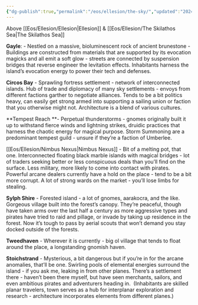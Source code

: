 ```yaml
---
{"dg-publish":true,"permalink":"/eos/ellesion/the-sky/","updated":"2024-12-22T20:32:46.350-05:00"}
---
```


Above [[Eos/Ellesion/Ellesion\|Ellesion]] & [[Eos/Ellesion/The Skilathos Sea\|The Skilathos Sea]]

**Gayle**: - Nestled on a massive, bioluminescent rock of ancient brunestone - Buildings are constructed from materials that are supported by its evocation magicks and all emit a soft glow - streets are connected by suspension bridges that reverse engineer the levitation effects. Inhabitants harness the island’s evocation energy to power their tech and defenses.

**Circos Bay** - Sprawling fortress settlement - network of interconnected islands. Hub of trade and diplomacy of many sky settlements - envoys from different factions garther to negotiate alliances. Tends to be a bit politics heavy, can easily get strong armed into supporting a sailing union or faction that you otherwise might not. Architecture is a blend of various cultures.

**Tempest Reach **- Perpetual thunderstorms - gnomes originally built it up to withstand fierce winds and lightning strikes, druidic practices that harness the chaotic energy for magical purpose. Storm Summoning are a predominant tempest guild - unsure if they’re a faction of Umberlee.

[[Eos/Ellesion/Nimbus Nexus\|Nimbus Nexus]] - Bit of a melting pot, that one. Interconnected floating black marble islands with magical bridges - lot of traders seeking better or less conspicuous deals than you’ll find on the surface. Less military, more likely to come into contact with pirates. Powerful arcane dealers currently have a hold on the place - tend to be a bit more corrupt. A lot of strong wards on the market - you’ll lose limbs for stealing. 

**Sylph Shire** - Forested island - a lot of gnomes, aarakocra, and the like. Gorgeous village built into the forest’s canopy. They’re peaceful, though have taken arms over the last half a century as more aggressive types and pirates have tried to raid and pillage, or invade by taking up residence in the forest. Now it’s tough to pass by aerial scouts that won’t demand you stay docked outside of the forests. 

**Tweedhaven** - Wherever it is currently - big ol village that tends to float around the place, a longstanding gnomish haven. 

**Stoichstrand** - Mysterious, a bit dangerous but if you’re in for the arcane anomalies, that’ll be one. Swirling pools of elemental energies surround the island - if you ask me, leaking in from other planes. There’s a settlement there - haven’t been there myself, but have seen merchants, sailors, and even ambitious pirates and adventurers heading in. 
(Inhabitants are skilled planar travelers, town serves as a hub for interplanar exploration and research - architecture incorporates elements from different planes.)
